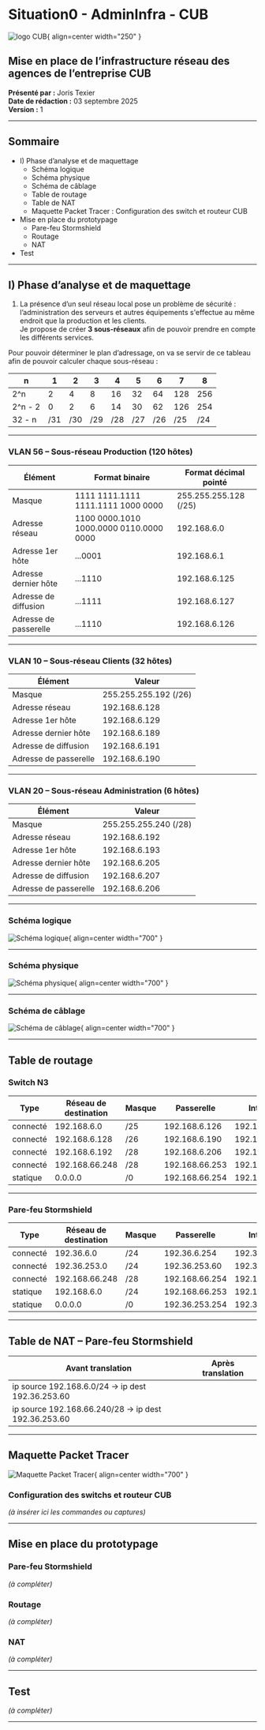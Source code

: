 # Situation0 - AdminInfra - CUB
![logo CUB](../../media/0.png){ align=center width="250" }

## Mise en place de l’infrastructure réseau des agences de l’entreprise CUB  

**Présenté par :** Joris Texier  
**Date de rédaction :** 03 septembre 2025  
**Version :** 1  

---

## Sommaire

- I) Phase d’analyse et de maquettage
  - Schéma logique
  - Schéma physique
  - Schéma de câblage
  - Table de routage
  - Table de NAT
  - Maquette Packet Tracer : Configuration des switch et routeur CUB
- Mise en place du prototypage
  - Pare-feu Stormshield
  - Routage
  - NAT
- Test

---

## I) Phase d’analyse et de maquettage

1. La présence d’un seul réseau local pose un problème de sécurité :  
   l’administration des serveurs et autres équipements s'effectue au même endroit que la production et les clients.  
   Je propose de créer **3 sous-réseaux** afin de pouvoir prendre en compte les différents services.

Pour pouvoir déterminer le plan d’adressage, on va se servir de ce tableau afin de pouvoir calculer chaque sous-réseau :

| n | 1 | 2 | 3 | 4 | 5 | 6 | 7 | 8 |
|---|---|---|---|---|---|---|---|---|
| 2^n | 2 | 4 | 8 | 16 | 32 | 64 | 128 | 256 |
| 2^n - 2 | 0 | 2 | 6 | 14 | 30 | 62 | 126 | 254 |
| 32 - n | /31 | /30 | /29 | /28 | /27 | /26 | /25 | /24 |

---

### VLAN 56 – Sous-réseau Production (120 hôtes)

| Élément | Format binaire | Format décimal pointé |
|----------|----------------|------------------------|
| Masque | 1111 1111.1111 1111.1111 1000 0000 | 255.255.255.128 (/25) |
| Adresse réseau | 1100 0000.1010 1000.0000 0110.0000 0000 | 192.168.6.0 |
| Adresse 1er hôte | ...0001 | 192.168.6.1 |
| Adresse dernier hôte | ...1110 | 192.168.6.125 |
| Adresse de diffusion | ...1111 | 192.168.6.127 |
| Adresse de passerelle | ...1110 | 192.168.6.126 |

---

### VLAN 10 – Sous-réseau Clients (32 hôtes)

| Élément | Valeur |
|----------|--------|
| Masque | 255.255.255.192 (/26) |
| Adresse réseau | 192.168.6.128 |
| Adresse 1er hôte | 192.168.6.129 |
| Adresse dernier hôte | 192.168.6.189 |
| Adresse de diffusion | 192.168.6.191 |
| Adresse de passerelle | 192.168.6.190 |

---

### VLAN 20 – Sous-réseau Administration (6 hôtes)

| Élément | Valeur |
|----------|--------|
| Masque | 255.255.255.240 (/28) |
| Adresse réseau | 192.168.6.192 |
| Adresse 1er hôte | 192.168.6.193 |
| Adresse dernier hôte | 192.168.6.205 |
| Adresse de diffusion | 192.168.6.207 |
| Adresse de passerelle | 192.168.6.206 |

---

### Schéma logique

![Schéma logique](../../media/1.png){ align=center width="700" }

---

### Schéma physique

![Schéma physique](../../media/2.png){ align=center width="700" }

---

### Schéma de câblage

![Schéma de câblage](../../media/3.png){ align=center width="700" }

---

## Table de routage

### Switch N3

| Type | Réseau de destination | Masque | Passerelle | Interface |
|------|-----------------------|---------|-------------|------------|
| connecté | 192.168.6.0 | /25 | 192.168.6.126 | 192.168.6.126 |
| connecté | 192.168.6.128 | /26 | 192.168.6.190 | 192.168.6.190 |
| connecté | 192.168.6.192 | /28 | 192.168.6.206 | 192.168.6.206 |
| connecté | 192.168.66.248 | /28 | 192.168.66.253 | 192.168.66.253 |
| statique | 0.0.0.0 | /0 | 192.168.66.254 | 192.168.66.253 |

---

### Pare-feu Stormshield


| Type | Réseau de destination | Masque | Passerelle | Interface |
|------|-----------------------|---------|-------------|------------|
| connecté | 192.36.6.0 | /24 | 192.36.6.254 | 192.36.6.254 |
| connecté | 192.36.253.0 | /24 | 192.36.253.60 | 192.36.253.60 |
| connecté | 192.168.66.248 | /28 | 192.168.66.254 | 192.168.66.254 |
| statique | 192.168.6.0 | /24 | 192.168.66.253 | 192.168.66.254 |
| statique | 0.0.0.0 | /0 | 192.36.253.254 | 192.36.253.60 |

---

## Table de NAT – Pare-feu Stormshield

| Avant translation | Après translation |
|-------------------|-------------------|
| ip source 192.168.6.0/24 → ip dest 192.36.253.60 |
| ip source 192.168.66.240/28 → ip dest 192.36.253.60 |

---

## Maquette Packet Tracer

![Maquette Packet Tracer](../../media/maquette-packet-tracer.png){ align=center width="700" }

### Configuration des switchs et routeur CUB
*(à insérer ici les commandes ou captures)*

---

## Mise en place du prototypage

### Pare-feu Stormshield
*(à compléter)*

### Routage
*(à compléter)*

### NAT
*(à compléter)*

---

## Test
*(à compléter)*

---
